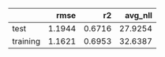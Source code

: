 |          |   rmse |     r2 |   avg_nll |
|:---------|-------:|-------:|----------:|
| test     | 1.1944 | 0.6716 |   27.9254 |
| training | 1.1621 | 0.6953 |   32.6387 |